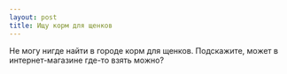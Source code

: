 ```yaml
---
layout: post 
title: Ищу корм для щенков 
--- 
```

Не могу нигде найти в городе корм для щенков. Подскажите, может в интернет-магазине где-то взять можно?